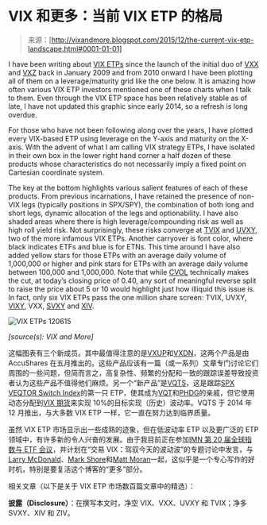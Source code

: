 <!--yml

category: 未分类

date: 2024-05-18 16:08:34

-->

# VIX 和更多：当前 VIX ETP 的格局

> 来源：[http://vixandmore.blogspot.com/2015/12/the-current-vix-etp-landscape.html#0001-01-01]

I have been writing about [VIX ETPs](http://vixandmore.blogspot.com/search/label/VIX%20ETN) since the launch of the initial duo of [VXX](http://vixandmore.blogspot.com/search/label/VXX) and [VXZ](http://vixandmore.blogspot.com/search/label/VXZ) back in January 2009 and from 2010 onward I have been plotting all of them on a leverage/maturity grid like the one below. It is amazing how often various VIX ETP investors mentioned one of these charts when I talk to them. Even through the VIX ETP space has been relatively stable as of late, I have not updated this graphic since early 2014, so a refresh is long overdue.

For those who have not been following along over the years, I have plotted every VIX-based ETP using leverage on the Y-axis and maturity on the X-axis. With the advent of what I am calling VIX strategy ETPs, I have isolated in their own box in the lower right hand corner a half dozen of these products whose characteristics do not necessarily imply a fixed point on Cartesian coordinate system.

The key at the bottom highlights various salient features of each of these products. From previous incarnations, I have retained the presence of non-VIX legs (typically positions in SPX/SPY), the combination of both long and short legs, dynamic allocation of the legs and optionability. I have also shaded areas where there is high leverage/compounding risk as well as high roll yield risk. Not surprisingly, these risks converge at [TVIX](http://vixandmore.blogspot.com/search/label/TVIX) and [UVXY](http://vixandmore.blogspot.com/search/label/UVXY), two of the more infamous VIX ETPs. Another carryover is font color, where black indicates ETFs and blue is for ETNs. This time around I have also added yellow stars for those ETPs with an average daily volume of 1,000,000 or higher and pink stars for ETPs with an average daily volume between 100,000 and 1,000,000. Note that while [CVOL](http://vixandmore.blogspot.com/search/label/CVOL) technically makes the cut, at today’s closing price of 0.40, any sort of meaningful reverse split to raise the price about 5 or 10 would highlight just how illiquid this issue is. In fact, only six VIX ETPs pass the one million share screen: TVIX, UVXY, [VIXY](http://vixandmore.blogspot.com/search/label/VIXY), VXX, [SVXY](http://vixandmore.blogspot.com/search/label/SVXY) and [XIV](http://vixandmore.blogspot.com/search/label/XIV).

![VIX ETPs 120615](http://lh3.googleusercontent.com/-zDCGimFjgdA/VmUNDzR9V4I/AAAAAAAAJqc/ptn0z37jGh8/s1600-h/VIX%252520ETPs%252520120615%25255B4%25255D.png)

*[source(s): VIX and More]*

这幅图表有三个新成员。其中最值得注意的是[VXUP](http://vixandmore.blogspot.com/search/label/VXUP)和[VXDN](http://vixandmore.blogspot.com/search/label/VXDN)，这两个产品是由 AccuShares 在五月推出的。这些产品应该有一篇（或一系列）文章专门讨论它们周围的一些问题，但简而言之，高复杂性、频繁的分配和一致的跟踪误差导致投资者认为这些产品不值得他们麻烦。另一个“新产品”是[VQTS](http://vixandmore.blogspot.com/search/label/VQTS)，这是跟踪[SPX VEQTOR Switch Index](https://us.spindices.com/documents/methodologies/methodology-sp-500-veqtor-switch-index.pdf?force_download=true)的第一只 ETP，使其成为[VQT](http://vixandmore.blogspot.com/search/label/VQT)和[PHDG](http://vixandmore.blogspot.com/search/label/PHDG)的亲戚，但它使用动态分配到[VIX 期货](http://vixandmore.blogspot.com/search/label/VIX%20futures)来实现 10%的目标实现（历史）波动率。VQTS 于 2014 年 12 月推出，与大多数 VIX ETP 一样，它一直在努力达到临界质量。

虽然 VIX ETP 市场显示出一些成熟的迹象，但在低波动率 ETP 以及更广泛的 ETP 领域中，有许多新的令人兴奋的发展。由于我目前正在参加[IMN 第 20 届全球指数与 ETF 会议](http://www.imn.org/investment-management/conference/Global-Indexing-and-ETFs/Agenda.html)，并计划在“交易 VIX：驾驭今天的波动波”的专题讨论中发言，与[Larry McDonald](http://www.lawrencegmcdonald.com/lawrence-g-mcdonald/)、[Mark Shore](http://www.shorecapmgmt.com/mark-shore-background.html)和[Matt Moran](http://www.cboeoptionshub.com/author/matt-moran/)一起，这似乎是一个专心写作的好时机，特别是要复活这个博客的“更多”部分。

相关文章（以下是关于 VIX ETP 市场数百篇文章中的精选）：

**披露（Disclosure）**：在撰写本文时，净空 VIX、VXX、UVXY 和 TVIX；净多 SVXY、XIV 和 ZIV。
